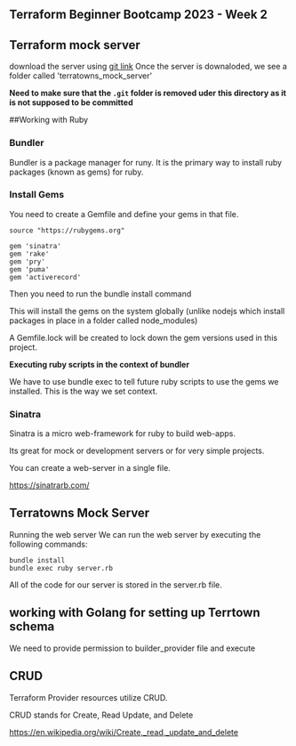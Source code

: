 ## Terraform Beginner Bootcamp 2023 - Week 2

## Terraform mock server

download the server using [git link](https://github.com/ExamProCo/terratowns_mock_server)
Once the server is downaloded, we see a folder called 'terratowns_mock_server'

**Need to make sure that the `.git` folder is removed uder this directory as it is not supposed to be committed**

##Working with Ruby
  
### Bundler

Bundler is a package manager for runy. It is the primary way to install ruby packages (known as gems) for ruby.

### Install Gems

You need to create a Gemfile and define your gems in that file.

```
source "https://rubygems.org"

gem 'sinatra'
gem 'rake'
gem 'pry'
gem 'puma'
gem 'activerecord'
```
Then you need to run the bundle install command

This will install the gems on the system globally (unlike nodejs which install packages in place in a folder called node_modules)

A Gemfile.lock will be created to lock down the gem versions used in this project.

__Executing ruby scripts in the context of bundler__


We have to use bundle exec to tell future ruby scripts to use the gems we installed. This is the way we set context.

### Sinatra

Sinatra is a micro web-framework for ruby to build web-apps.

Its great for mock or development servers or for very simple projects.

You can create a web-server in a single file.

https://sinatrarb.com/ 

## Terratowns Mock Server
Running the web server
We can run the web server by executing the following commands:
```
bundle install
bundle exec ruby server.rb

```
All of the code for our server is stored in the server.rb file.

## working with Golang for setting up Terrtown schema


We need to provide permission to builder_provider file and execute

## CRUD

Terraform Provider resources utilize CRUD.

CRUD stands for Create, Read Update, and Delete

https://en.wikipedia.org/wiki/Create,_read,_update_and_delete 

